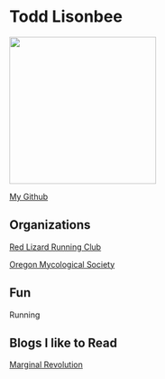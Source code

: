
# Todd Lisonbee

<img alt="" width="260" height="260" class="avatar width-full height-full avatar-before-user-status" src="https://avatars1.githubusercontent.com/u/11275050?s=460&amp;v=4">

[My Github](https://github.com/tlisonbee)

## Organizations

[Red Lizard Running Club](http://www.redlizardrunning.com/)

[Oregon Mycological Society](https://www.wildmushrooms.org/)

## Fun

Running

## Blogs I like to Read

[Marginal Revolution](https://marginalrevolution.com/)

